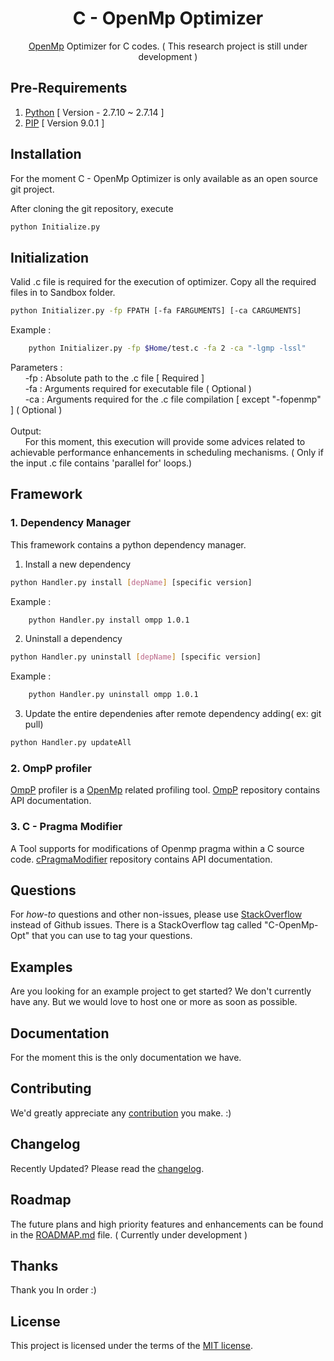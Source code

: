 

<h1 align="center">C - OpenMp Optimizer </h1>

<div align="center">

[OpenMp](http://www.openmp.org/) Optimizer for C codes. ( This research project is still under development )


</div>

## Pre-Requirements

1. [Python](https://www.python.org/) [ Version - 2.7.10 ~ 2.7.14 ]
2. [PIP](https://pypi.python.org/pypi/pip) [ Version 9.0.1 ]

## Installation

For the moment C - OpenMp Optimizer is only available as an open source git project.

After cloning the git repository, execute
```sh
python Initialize.py
```

## Initialization

Valid .c file is required for the execution of optimizer. Copy all the required files in to Sandbox folder.
```sh
python Initializer.py -fp FPATH [-fa FARGUMENTS] [-ca CARGUMENTS]
```
Example :
```sh
    python Initializer.py -fp $Home/test.c -fa 2 -ca "-lgmp -lssl"
```
Parameters :<br />
&nbsp;&nbsp;&nbsp;&nbsp;&nbsp;&nbsp;-fp : Absolute path to the .c file [ Required ]<br />
&nbsp;&nbsp;&nbsp;&nbsp;&nbsp;&nbsp;-fa : Arguments required for executable file ( Optional )<br />
&nbsp;&nbsp;&nbsp;&nbsp;&nbsp;&nbsp;-ca : Arguments required for the .c file compilation  [ except "-fopenmp" ] ( Optional )<br /><br />
Output:<br />
&nbsp;&nbsp;&nbsp;&nbsp;&nbsp;&nbsp;For this moment, this execution will provide some advices related to achievable performance enhancements in scheduling mechanisms. ( Only if the input .c file contains 'parallel for' loops.)
## Framework

### 1. Dependency Manager

This framework contains a python dependency manager.
1. Install a new dependency <br/>
```sh
python Handler.py install [depName] [specific version]
```
Example :
```sh
    python Handler.py install ompp 1.0.1
```
2. Uninstall a dependency <br/>
```sh
python Handler.py uninstall [depName] [specific version]
```
Example :
```sh
    python Handler.py uninstall ompp 1.0.1
```

3. Update the entire dependenies after remote dependency adding( ex: git pull)<br/>
```sh
python Handler.py updateAll
```
### 2. OmpP profiler
[OmpP](http://www.ompp-tool.com/) profiler is a [OpenMp](http://www.openmp.org/) related profiling tool. [OmpP](https://github.com/PasinduSenanayake/Rigel-FYP/tree/ompppackage) repository contains API documentation.

### 3. C - Pragma Modifier
A Tool supports for modifications of Openmp pragma within a C source code. [cPragmaModifier](https://github.com/PasinduSenanayake/Rigel-FYP/tree/cPragmaModifierpackage) repository contains API documentation.

## Questions

For *how-to* questions and other non-issues,
please use [StackOverflow](http://stackoverflow.com/questions/tagged/C-OpenMp-Opt) instead of Github issues.
There is a StackOverflow tag called "C-OpenMp-Opt" that you can use to tag your questions.

## Examples

Are you looking for an example project to get started? We don't currently have any. But we would love to host one or  more as soon as possible.

## Documentation

For the moment this is the only documentation we have.

## Contributing

We'd greatly appreciate any [contribution](/CONTRIBUTING.md) you make. :)

## Changelog

Recently Updated?
Please read the [changelog](https://github.com/PasinduSenanayake/Rigel-FYP/releases).

## Roadmap

The future plans and high priority features and enhancements can be found in the [ROADMAP.md]() file. ( Currently under development )

## Thanks

Thank you In order :)
## License

This project is licensed under the terms of the
[MIT license](/LICENSE).
